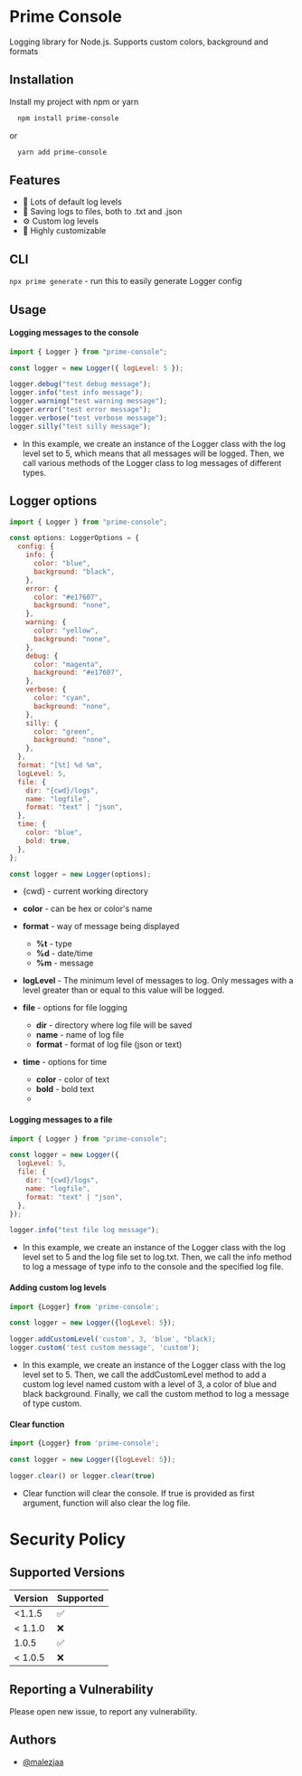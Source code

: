 # Prime Console

Logging library for Node.js. Supports custom colors, background and formats

## Installation

Install my project with npm or yarn

```bash
  npm install prime-console
```

or

```bash
  yarn add prime-console
```

## Features

- 📁 Lots of default log levels
- 📄 Saving logs to files, both to .txt and .json
- ⚙️ Custom log levels
- 🔨 Highly customizable

## CLI

`npx prime generate` - run this to easily generate Logger config

## Usage

#### Logging messages to the console

```javascript
import { Logger } from "prime-console";

const logger = new Logger({ logLevel: 5 });

logger.debug("test debug message");
logger.info("test info message");
logger.warning("test warning message");
logger.error("test error message");
logger.verbose("test verbose message");
logger.silly("test silly message");
```

- In this example, we create an instance of the Logger class with the log level set to 5, which means that all messages will be logged. Then, we call various methods of the Logger class to log messages of different types.

## Logger options

```js
import { Logger } from "prime-console";

const options: LoggerOptions = {
  config: {
    info: {
      color: "blue",
      background: "black",
    },
    error: {
      color: "#e17607",
      background: "none",
    },
    warning: {
      color: "yellow",
      background: "none",
    },
    debug: {
      color: "magenta",
      background: "#e17607",
    },
    verbose: {
      color: "cyan",
      background: "none",
    },
    silly: {
      color: "green",
      background: "none",
    },
  },
  format: "[%t] %d %m",
  logLevel: 5,
  file: {
    dir: "{cwd}/logs",
    name: "logfile",
    format: "text" | "json",
  },
  time: {
    color: "blue",
    bold: true,
  },
};

const logger = new Logger(options);
```

- {cwd} - current working directory

- **color** - can be hex or color's name
- **format** - way of message being displayed
  - **%t** - type
  - **%d** - date/time
  - **%m** - message
- **logLevel** - The minimum level of messages to log. Only messages with a level greater than or equal to this value will be logged.
- **file** - options for file logging
  - **dir** - directory where log file will be saved
  - **name** - name of log file
  - **format** - format of log file (json or text)
- **time** - options for time
  - **color** - color of text
  - **bold** - bold text
  -

#### Logging messages to a file

```javascript
import { Logger } from "prime-console";

const logger = new Logger({
  logLevel: 5,
  file: {
    dir: "{cwd}/logs",
    name: "logfile",
    format: "text" | "json",
  },
});

logger.info("test file log message");
```

- In this example, we create an instance of the Logger class with the log level set to 5 and the log file set to log.txt. Then, we call the info method to log a message of type info to the console and the specified log file.

#### Adding custom log levels

```js
import {Logger} from 'prime-console';

const logger = new Logger({logLevel: 5});

logger.addCustomLevel('custom', 3, 'blue', "black);
logger.custom('test custom message', 'custom');
```

- In this example, we create an instance of the Logger class with the log level set to 5. Then, we call the addCustomLevel method to add a custom log level named custom with a level of 3, a color of blue and black background. Finally, we call the custom method to log a message of type custom.

#### Clear function

```js
import {Logger} from 'prime-console';

const logger = new Logger({logLevel: 5});

logger.clear() or logger.clear(true)
```

- Clear function will clear the console. If true is provided as first argument, function will also clear the log file.

# Security Policy

## Supported Versions

| Version | Supported          |
| ------- | ------------------ |
| <1.1.5  | :white_check_mark: |
| < 1.1.0 | :x:                |
| 1.0.5   | :white_check_mark: |
| < 1.0.5 | :x:                |

## Reporting a Vulnerability

Please open new issue, to report any vulnerability.

## Authors

- [@malezjaa](https://www.github.com/malezjaa)
